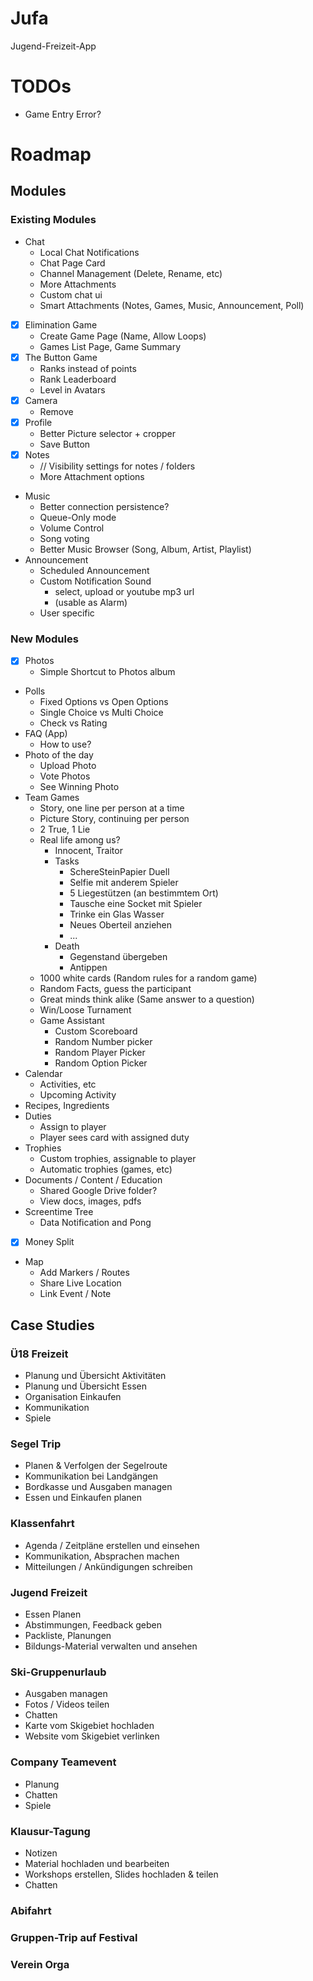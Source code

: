 # Jufa

Jugend-Freizeit-App

# TODOs

- Game Entry Error?

# Roadmap

## Modules

### Existing Modules

- Chat
  - Local Chat Notifications
  - Chat Page Card
  - Channel Management (Delete, Rename, etc)
  - More Attachments
  - Custom chat ui
  - Smart Attachments (Notes, Games, Music, Announcement, Poll)
- [x] Elimination Game
  - Create Game Page (Name, Allow Loops)
  - Games List Page, Game Summary
- [x] The Button Game
  - Ranks instead of points
  - Rank Leaderboard
  - Level in Avatars
- [x] Camera
  - Remove
- [x] Profile
  - Better Picture selector + cropper
  - Save Button
- [x] Notes
  - // Visibility settings for notes / folders
  - More Attachment options
- Music
  - Better connection persistence?
  - Queue-Only mode
  - Volume Control
  - Song voting
  - Better Music Browser (Song, Album, Artist, Playlist)
- Announcement
  - Scheduled Announcement
  - Custom Notification Sound
    - select, upload or youtube mp3 url
    - (usable as Alarm)
  - User specific

### New Modules

- [x] Photos
  - Simple Shortcut to Photos album
- Polls
  - Fixed Options vs Open Options
  - Single Choice vs Multi Choice
  - Check vs Rating
- FAQ (App)
  - How to use?
- Photo of the day
  - Upload Photo
  - Vote Photos
  - See Winning Photo
- Team Games
  - Story, one line per person at a time
  - Picture Story, continuing per person
  - 2 True, 1 Lie
  - Real life among us?
      - Innocent, Traitor
      - Tasks
        - SchereSteinPapier Duell
        - Selfie mit anderem Spieler
        - 5 Liegestützen (an bestimmtem Ort)
        - Tausche eine Socket mit Spieler
        - Trinke ein Glas Wasser
        - Neues Oberteil anziehen
        - ...
      - Death
        - Gegenstand übergeben
        - Antippen
  - 1000 white cards (Random rules for a random game)
  - Random Facts, guess the participant
  - Great minds think alike (Same answer to a question)
  - Win/Loose Turnament
  - Game Assistant
    - Custom Scoreboard
    - Random Number picker
    - Random Player Picker
    - Random Option Picker
- Calendar
  - Activities, etc
  - Upcoming Activity
- Recipes, Ingredients
- Duties
  - Assign to player
  - Player sees card with assigned duty 
- Trophies
  - Custom trophies, assignable to player
  - Automatic trophies (games, etc)
- Documents / Content / Education
  - Shared Google Drive folder?
  - View docs, images, pdfs
- Screentime Tree
  - Data Notification and Pong
- [x] Money Split
- Map
  - Add Markers / Routes
  - Share Live Location
  - Link Event / Note



## Case Studies

### Ü18 Freizeit

- Planung und Übersicht Aktivitäten
- Planung und Übersicht Essen
- Organisation Einkaufen
- Kommunikation
- Spiele

### Segel Trip

- Planen & Verfolgen der Segelroute
- Kommunikation bei Landgängen
- Bordkasse und Ausgaben managen
- Essen und Einkaufen planen

### Klassenfahrt

- Agenda / Zeitpläne erstellen und einsehen
- Kommunikation, Absprachen machen
- Mitteilungen / Ankündigungen schreiben

### Jugend Freizeit

- Essen Planen
- Abstimmungen, Feedback geben
- Packliste, Planungen
- Bildungs-Material verwalten und ansehen

### Ski-Gruppenurlaub

- Ausgaben managen
- Fotos / Videos teilen
- Chatten
- Karte vom Skigebiet hochladen
- Website vom Skigebiet verlinken

### Company Teamevent

- Planung
- Chatten
- Spiele

### Klausur-Tagung

- Notizen
- Material hochladen und bearbeiten
- Workshops erstellen, Slides hochladen & teilen
- Chatten

### Abifahrt

### Gruppen-Trip auf Festival

### Verein Orga